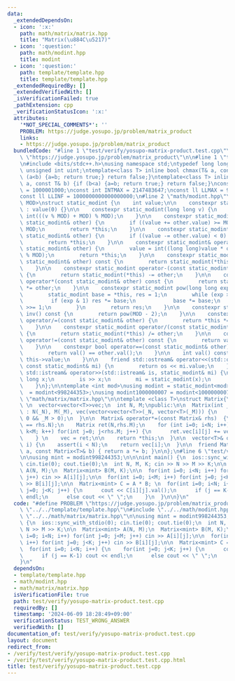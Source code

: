 ```yaml
---
data:
  _extendedDependsOn:
  - icon: ':x:'
    path: math/matrix/matrix.hpp
    title: "Matrix(\u884C\u5217)"
  - icon: ':question:'
    path: math/modint.hpp
    title: modint
  - icon: ':question:'
    path: template/template.hpp
    title: template/template.hpp
  _extendedRequiredBy: []
  _extendedVerifiedWith: []
  _isVerificationFailed: true
  _pathExtension: cpp
  _verificationStatusIcon: ':x:'
  attributes:
    '*NOT_SPECIAL_COMMENTS*': ''
    PROBLEM: https://judge.yosupo.jp/problem/matrix_product
    links:
    - https://judge.yosupo.jp/problem/matrix_product
  bundledCode: "#line 1 \"test/verify/yosupo-matrix-product.test.cpp\"\n#define PROBLEM\
    \ \"https://judge.yosupo.jp/problem/matrix_product\"\n\n#line 1 \"template/template.hpp\"\
    \n#include <bits/stdc++.h>\nusing namespace std;\ntypedef long long ll;\ntypedef\
    \ unsigned int uint;\ntemplate<class T> inline bool chmax(T& a, const T& b) {if\
    \ (a<b) {a=b; return true;} return false;}\ntemplate<class T> inline bool chmin(T&\
    \ a, const T& b) {if (b<a) {a=b; return true;} return false;}\nconst int INTINF\
    \ = 1000001000;\nconst int INTMAX = 2147483647;\nconst ll LLMAX = 9223372036854775807;\n\
    const ll LLINF = 1000000000000000000;\n#line 2 \"math/modint.hpp\"\ntemplate<int\
    \ MOD>\nstruct static_modint {\n    int value;\n\n    constexpr static_modint()\
    \ : value(0) {}\n\n    constexpr static_modint(long long v) {\n        value =\
    \ int(((v % MOD) + MOD) % MOD);\n    }\n\n    constexpr static_modint& operator+=(const\
    \ static_modint& other) {\n        if ((value += other.value) >= MOD) value -=\
    \ MOD;\n        return *this;\n    }\n\n    constexpr static_modint& operator-=(const\
    \ static_modint& other) {\n        if ((value -= other.value) < 0) value += MOD;\n\
    \        return *this;\n    }\n\n    constexpr static_modint& operator*=(const\
    \ static_modint& other) {\n        value = int((long long)value * other.value\
    \ % MOD);\n        return *this;\n    }\n\n    constexpr static_modint operator+(const\
    \ static_modint& other) const {\n        return static_modint(*this) += other;\n\
    \    }\n\n    constexpr static_modint operator-(const static_modint& other) const\
    \ {\n        return static_modint(*this) -= other;\n    }\n\n    constexpr static_modint\
    \ operator*(const static_modint& other) const {\n        return static_modint(*this)\
    \ *= other;\n    }\n\n    constexpr static_modint pow(long long exp) const {\n\
    \        static_modint base = *this, res = 1;\n        while (exp > 0) {\n   \
    \         if (exp & 1) res *= base;\n            base *= base;\n            exp\
    \ >>= 1;\n        }\n        return res;\n    }\n\n    constexpr static_modint\
    \ inv() const {\n        return pow(MOD - 2);\n    }\n\n    constexpr static_modint&\
    \ operator/=(const static_modint& other) {\n        return *this *= other.inv();\n\
    \    }\n\n    constexpr static_modint operator/(const static_modint& other) const\
    \ {\n        return static_modint(*this) /= other;\n    }\n\n    constexpr bool\
    \ operator!=(const static_modint& other) const {\n        return val() != other.val();\n\
    \    }\n\n    constexpr bool operator==(const static_modint& other) const {\n\
    \        return val() == other.val();\n    }\n\n    int val() const {\n      return\
    \ this->value;\n    }\n\n    friend std::ostream& operator<<(std::ostream& os,\
    \ const static_modint& mi) {\n        return os << mi.value;\n    }\n\n    friend\
    \ std::istream& operator>>(std::istream& is, static_modint& mi) {\n        long\
    \ long x;\n        is >> x;\n        mi = static_modint(x);\n        return is;\n\
    \    }\n};\n\ntemplate <int mod>\nusing modint = static_modint<mod>;\nusing modint998244353\
    \  = modint<998244353>;\nusing modint1000000007 = modint<1000000007>;\n#line 2\
    \ \"math/matrix/matrix.hpp\"\n\ntemplate <class T>\nstruct Matrix{\nprotected:\
    \ \n  vector<vector<T>>vec;\n  int N, M;\npublic:\n\n  Matrix(int _N, int _M)\
    \ : N(_N), M(_M), vec(vector<vector<T>>(_N, vector<T>(_M))) {\n    assert(_N >\
    \ 0 && _M > 0);\n  }\n\n  Matrix& operator*=(const Matrix& rhs)  {\n    assert(M\
    \ == rhs.N);\n    Matrix ret(N,rhs.M);\n    for (int i=0; i<N; i++) for (int k=0;\
    \ k<M; k++) for(int j=0; j<rhs.M; j++) {\n      ret.vec[i][j] += vec[i][k] * rhs.vec[k][j];\n\
    \    } \n    vec = ret;\n\n    return *this;\n  }\n\n  vector<T>& operator[](int\
    \ i) {\n    assert(i < N);\n    return vec[i];\n  }\n\n  friend Matrix<T> operator*(Matrix\
    \ a, const Matrix<T>& b) { return a *= b; }\n\n};\n#line 6 \"test/verify/yosupo-matrix-product.test.cpp\"\
    \n\nusing mint = modint998244353;\n\n\nint main() {\n  ios::sync_with_stdio(0);\
    \ cin.tie(0); cout.tie(0);\n  int N, M, K; cin >> N >> M >> K;\n\n  Matrix<mint>\
    \ A(N, M);\n  Matrix<mint> B(M, K);\n\n  for(int i=0; i<N; i++) for(int j=0; j<M;\
    \ j++) cin >> A[i][j];\n\n  for(int i=0; i<M; i++) for(int j=0; j<K; j++) cin\
    \ >> B[i][j];\n\n  Matrix<mint> C = A * B; \n  for(int i=0; i<N; i++) {\n    for(int\
    \ j=0; j<K; j++) {\n      cout << C[i][j].val();\n      if (j == K-1) cout <<\
    \ endl;\n      else cout << \" \";\n    }\n  }\n\n}\n"
  code: "#define PROBLEM \"https://judge.yosupo.jp/problem/matrix_product\"\n\n#include\
    \ \"../../template/template.hpp\"\n#include \"../../math/modint.hpp\"\n#include\
    \ \"../../math/matrix/matrix.hpp\"\n\nusing mint = modint998244353;\n\n\nint main()\
    \ {\n  ios::sync_with_stdio(0); cin.tie(0); cout.tie(0);\n  int N, M, K; cin >>\
    \ N >> M >> K;\n\n  Matrix<mint> A(N, M);\n  Matrix<mint> B(M, K);\n\n  for(int\
    \ i=0; i<N; i++) for(int j=0; j<M; j++) cin >> A[i][j];\n\n  for(int i=0; i<M;\
    \ i++) for(int j=0; j<K; j++) cin >> B[i][j];\n\n  Matrix<mint> C = A * B; \n\
    \  for(int i=0; i<N; i++) {\n    for(int j=0; j<K; j++) {\n      cout << C[i][j].val();\n\
    \      if (j == K-1) cout << endl;\n      else cout << \" \";\n    }\n  }\n\n\
    }\n"
  dependsOn:
  - template/template.hpp
  - math/modint.hpp
  - math/matrix/matrix.hpp
  isVerificationFile: true
  path: test/verify/yosupo-matrix-product.test.cpp
  requiredBy: []
  timestamp: '2024-06-09 18:28:49+09:00'
  verificationStatus: TEST_WRONG_ANSWER
  verifiedWith: []
documentation_of: test/verify/yosupo-matrix-product.test.cpp
layout: document
redirect_from:
- /verify/test/verify/yosupo-matrix-product.test.cpp
- /verify/test/verify/yosupo-matrix-product.test.cpp.html
title: test/verify/yosupo-matrix-product.test.cpp
---
```

